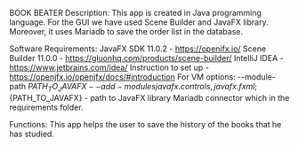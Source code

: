 BOOK BEATER
Description:
This app is created in Java programming language. For the GUI we have used Scene Builder and JavaFX library. Moreover, it uses Mariadb to save the order list in the database. 

Software Requirements:
JavaFX SDK 11.0.2 - https://openjfx.io/
Scene Builder 11.0.0 - https://gluonhq.com/products/scene-builder/
IntelliJ IDEA - https://www.jetbrains.com/idea/
Instruction to set up - https://openjfx.io/openjfx/docs/#introduction
For VM options: --module-path ${PATH_TO_JAVAFX} --add-modules javafx.controls,javafx.fxml ;${PATH_TO_JAVAFX} - path to JavaFX library
Mariadb connector which in the requirements folder. 

Functions:
This app helps the user to save the history of the books that he has studied. 


 
